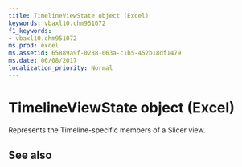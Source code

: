 ```yaml
---
title: TimelineViewState object (Excel)
keywords: vbaxl10.chm951072
f1_keywords:
- vbaxl10.chm951072
ms.prod: excel
ms.assetid: 65889a9f-0288-063a-c1b5-452b18df1479
ms.date: 06/08/2017
localization_priority: Normal
---
```



# TimelineViewState object (Excel)

Represents the Timeline-specific members of a Slicer view.


## See also



